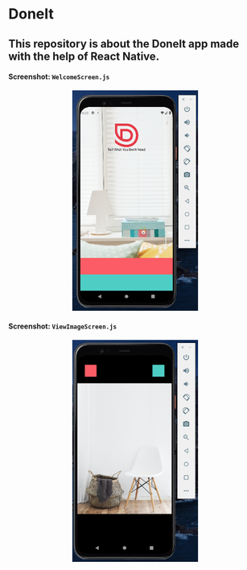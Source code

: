 # DoneIt
## This repository is about the DoneIt app made with the help of React Native.

#### Screenshot: `` WelcomeScreen.js ``

<div align="center">
<img src = "images/WelcomeScreen.png" width="250">
</div>

#### Screenshot: `` ViewImageScreen.js ``

<div align="center">
<img src = "images/ViewImageScreen.png" width="250">
</div>
